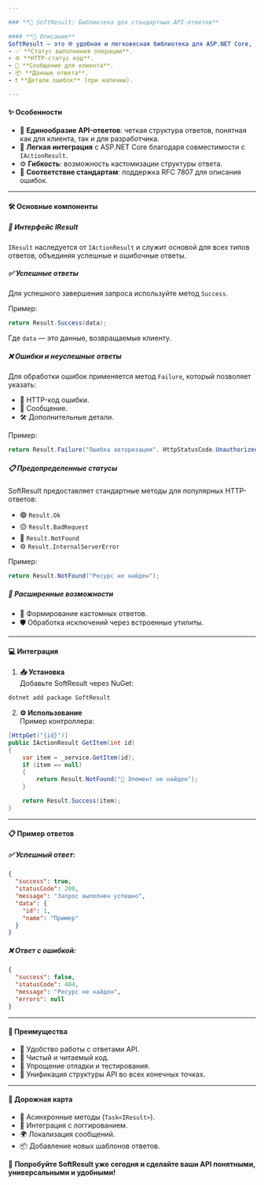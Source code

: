 ```yaml
---

### **🌟 SoftResult: Библиотека для стандартных API-ответов**

#### **📖 Описание**  
SoftResult — это 🌐 удобная и легковесная библиотека для ASP.NET Core, которая помогает унифицировать ответы от API. Она предлагает простую и понятную структуру для формирования ответов, включающих:  
- ✅ **Статус выполнения операции**.  
- 🌐 **HTTP-статус код**.  
- 📝 **Сообщение для клиента**.  
- 📦 **Данные ответа**.  
- ❗ **Детали ошибок** (при наличии).  

---
```


#### **✨ Особенности**  
- 🔄 **Единообразие API-ответов**: четкая структура ответов, понятная как для клиента, так и для разработчика.  
- 🚀 **Легкая интеграция** с ASP.NET Core благодаря совместимости с `IActionResult`.  
- ⚙️ **Гибкость**: возможность кастомизации структуры ответа.  
- 📜 **Соответствие стандартам**: поддержка RFC 7807 для описания ошибок.  

---

#### **🛠️ Основные компоненты**

##### **🔗 Интерфейс IResult**  
`IResult` наследуется от `IActionResult` и служит основой для всех типов ответов, объединяя успешные и ошибочные ответы.  

##### **✅ Успешные ответы**  
Для успешного завершения запроса используйте метод `Success`.  

Пример:  
```csharp
return Result.Success(data);
```
Где `data` — это данные, возвращаемые клиенту.  

##### **❌ Ошибки и неуспешные ответы**  
Для обработки ошибок применяется метод `Failure`, который позволяет указать:  
- 📜 HTTP-код ошибки.  
- 📝 Сообщение.  
- 🛠️ Дополнительные детали.  

Пример:  
```csharp
return Result.Failure("Ошибка авторизации", HttpStatusCode.Unauthorized);
```

##### **📋 Предопределенные статусы**  
SoftResult предоставляет стандартные методы для популярных HTTP-ответов:  
- 🟢 `Result.Ok`  
- 🟡 `Result.BadRequest`  
- 🔴 `Result.NotFound`  
- ⚙️ `Result.InternalServerError`  

Пример:  
```csharp
return Result.NotFound("Ресурс не найден");
```

##### **🔧 Расширенные возможности**  
- 🧰 Формирование кастомных ответов.  
- 🛡️ Обработка исключений через встроенные утилиты.  

---

#### **💻 Интеграция**

1. **📥 Установка**  
Добавьте SoftResult через NuGet:  
```bash
dotnet add package SoftResult
```

2. **⚙️ Использование**  
Пример контроллера:  
```csharp
[HttpGet("{id}")]
public IActionResult GetItem(int id)
{
    var item = _service.GetItem(id);
    if (item == null)
    {
        return Result.NotFound("🛑 Элемент не найден");
    }

    return Result.Success(item);
}
```

---

#### **📋 Пример ответов**

##### ✅ Успешный ответ:
```json
{
  "success": true,
  "statusCode": 200,
  "message": "Запрос выполнен успешно",
  "data": {
    "id": 1,
    "name": "Пример"
  }
}
```

##### ❌ Ответ с ошибкой:
```json
{
  "success": false,
  "statusCode": 404,
  "message": "Ресурс не найден",
  "errors": null
}
```

---

#### **🎯 Преимущества**

- 🤝 Удобство работы с ответами API.  
- 🧹 Чистый и читаемый код.  
- 🔎 Упрощение отладки и тестирования.  
- 🌟 Унификация структуры API во всех конечных точках.  

---

#### **🚀 Дорожная карта**  

- 🔄 Асинхронные методы (`Task<IResult>`).  
- 📝 Интеграция с логгированием.  
- 🌍 Локализация сообщений.  
- 📦 Добавление новых шаблонов ответов.  

🎉 **Попробуйте SoftResult уже сегодня и сделайте ваши API понятными, универсальными и удобными!**
